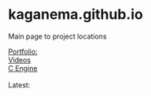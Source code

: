 # kaganema.github.io
Main page to project locations

<a href="portfolio/viewers/index.html">Portfolio:</a> <br><a href="videos.html">Videos </a><br>
<a href="eng/c-engine-dev-log.html">C Engine</a><br><br>
Latest: 
